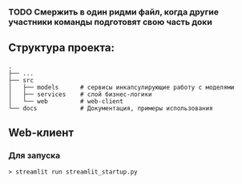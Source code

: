 ### TODO Смержить в один ридми файл, когда другие участники команды подготовят свою часть доки

## Структура проекта:
```
.
├── ...
├── src
│   ├── models      # сервисы инкапсулирующие работу с моделями
│   ├── services    # слой бизнес-логики
│   └── web         # web-client
└── docs            # Документация, примеры использования 
```

## Web-клиент
### Для запуска
```> streamlit run streamlit_startup.py```
